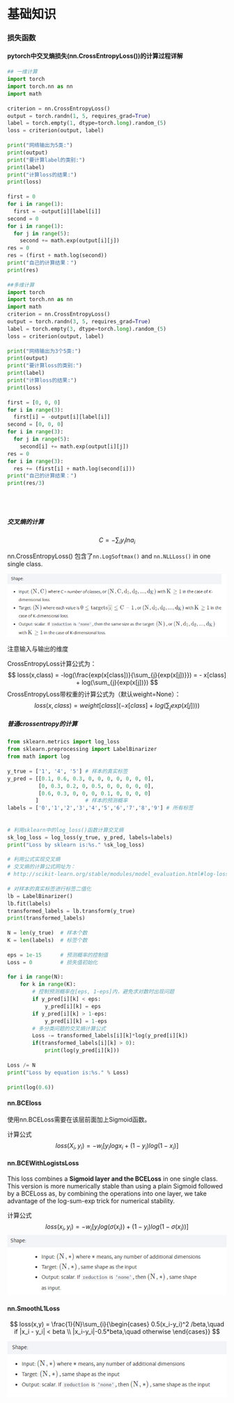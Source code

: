 # 基础知识

### 损失函数

#### pytorch中交叉熵损失(nn.CrossEntropyLoss())的计算过程详解

```python
## 一维计算
import torch
import torch.nn as nn
import math

criterion = nn.CrossEntropyLoss()
output = torch.randn(1, 5, requires_grad=True)
label = torch.empty(1, dtype=torch.long).random_(5)
loss = criterion(output, label)

print("网络输出为5类:")
print(output)
print("要计算label的类别:")
print(label)
print("计算loss的结果:")
print(loss)

first = 0
for i in range(1):
  first = -output[i][label[i]]
second = 0
for i in range(1):
  for j in range(5):
    second += math.exp(output[i][j])
res = 0
res = (first + math.log(second))
print("自己的计算结果：")
print(res)

##多维计算
import torch
import torch.nn as nn
import math
criterion = nn.CrossEntropyLoss()
output = torch.randn(3, 5, requires_grad=True)
label = torch.empty(3, dtype=torch.long).random_(5)
loss = criterion(output, label)

print("网络输出为3个5类:")
print(output)
print("要计算loss的类别:")
print(label)
print("计算loss的结果:")
print(loss)

first = [0, 0, 0]
for i in range(3):
  first[i] = -output[i][label[i]]
second = [0, 0, 0]
for i in range(3):
  for j in range(5):
    second[i] += math.exp(output[i][j])
res = 0
for i in range(3):
  res += (first[i] + math.log(second[i]))
print("自己的计算结果：")
print(res/3)





```

##### 交叉熵的计算

$$
C = - \sum_{i}{y_i lna_i}
$$

nn.CrossEntropyLoss() 包含了`nn.LogSoftmax()` and `nn.NLLLoss()` in one single class.

![image-20201117155952163](img/image-20201117155952163.png)

注意输入与输出的维度



CrossEntropyLoss计算公式为：
$$
loss(x,class) = -log(\frac{exp(x[class])}{\sum_{j}{exp(x[j])}}) = - x[class] + log(\sum_{j}{exp(x[j])})
$$
CrossEntropyLoss带权重的计算公式为（默认weight=None）：
$$
loss(x,class) = weight[class](- x[class] + log(\sum_{j}{exp(x[j])})) 
$$

##### 普通crossentropy的计算

```python
from sklearn.metrics import log_loss
from sklearn.preprocessing import LabelBinarizer
from math import log
 
y_true = ['1', '4', '5'] # 样本的真实标签
y_pred = [[0.1, 0.6, 0.3, 0, 0, 0, 0, 0, 0, 0],
          [0, 0.3, 0.2, 0, 0.5, 0, 0, 0, 0, 0],
          [0.6, 0.3, 0, 0, 0, 0.1, 0, 0, 0, 0]
         ]               # 样本的预测概率
labels = ['0','1','2','3','4','5','6','7','8','9'] # 所有标签
 
 
# 利用sklearn中的log_loss()函数计算交叉熵
sk_log_loss = log_loss(y_true, y_pred, labels=labels)
print("Loss by sklearn is:%s." %sk_log_loss)
 
# 利用公式实现交叉熵
# 交叉熵的计算公式网址为：
# http://scikit-learn.org/stable/modules/model_evaluation.html#log-loss
 
# 对样本的真实标签进行标签二值化
lb = LabelBinarizer()
lb.fit(labels)
transformed_labels = lb.transform(y_true)
print(transformed_labels)

N = len(y_true)  # 样本个数
K = len(labels)  # 标签个数
 
eps = 1e-15      # 预测概率的控制值
Loss = 0         # 损失值初始化
 
for i in range(N):
    for k in range(K):
        # 控制预测概率在[eps, 1-eps]内，避免求对数时出现问题
        if y_pred[i][k] < eps:
            y_pred[i][k] = eps
        if y_pred[i][k] > 1-eps:
            y_pred[i][k] = 1-eps
        # 多分类问题的交叉熵计算公式
        Loss -= transformed_labels[i][k]*log(y_pred[i][k])
        if(transformed_labels[i][k] > 0):
            print(log(y_pred[i][k]))
 
Loss /= N
print("Loss by equation is:%s." % Loss)

print(log(0.6))
```

#### nn.BCEloss

使用nn.BCELoss需要在该层前面加上Sigmoid函数。

计算公式
$$
loss(X_i,y_i) = -w_i[y_ilogx_i + (1-y_i)log(1-x_i)]
$$

#### nn.BCEWithLogistsLoss

This loss combines a **Sigmoid layer and the BCELoss** in one single class. This version is more numerically stable than using a plain Sigmoid followed by a BCELoss as, by combining the operations into one layer, we take advantage of the log-sum-exp trick for numerical stability.

计算公式
$$
loss(x_i,y_i) = -w_i[y_ilog(\sigma(x_i)) + (1-y_i)log(1-\sigma(x_i))]
$$
![image-20201117161755750](img/image-20201117161755750.png)

#### nn.SmoothL1Loss

$$
loss(x,y) = \frac{1}{N}\sum_{i}{\begin{cases} 0.5(x_i-y_i)^2 /beta,\quad if |x_i - y_i| < beta \\ |x_i-y_i|-0.5*beta,\quad otherwise   \end{cases}}
$$

![image-20201117161647372](img/image-20201117161647372.png)